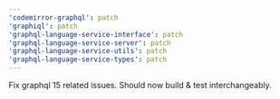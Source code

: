 ```yaml
---
'codemirror-graphql': patch
'graphiql': patch
'graphql-language-service-interface': patch
'graphql-language-service-server': patch
'graphql-language-service-utils': patch
'graphql-language-service-types': patch
---
```


Fix graphql 15 related issues. Should now build & test interchangeably.
